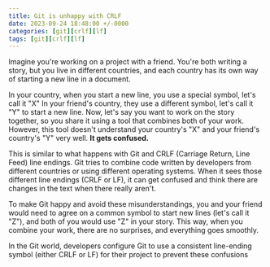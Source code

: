 ```yaml
---
title: Git is unhappy with CRLF
date: 2023-09-24 18:48:00 +/-0000
categories: [git][crlf][lf]
tags: [git][crlf][lf]
---
```


Imagine you're working on a project with a friend. You're both writing a story, but you live in different countries, and each country has its own way of starting a new line in a document.

In your country, when you start a new line, you use a special symbol, let's call it "X"
In your friend's country, they use a different symbol, let's call it "Y" to start a new line.
Now, let's say you want to work on the story together, so you share it using a tool that combines both of your work. However, this tool doesn't understand your country's "X" and your friend's country's "Y" very well. **It gets confused.**

This is similar to what happens with Git and CRLF (Carriage Return, Line Feed) line endings. Git tries to combine code written by developers from different countries or using different operating systems. When it sees those different line endings (CRLF or LF), it can get confused and think there are changes in the text when there really aren't.

To make Git happy and avoid these misunderstandings, you and your friend would need to agree on a common symbol to start new lines (let's call it "Z"), and both of you would use "Z" in your story. This way, when you combine your work, there are no surprises, and everything goes smoothly.

In the Git world, developers configure Git to use a consistent line-ending symbol (either CRLF or LF) for their project to prevent these confusions 
